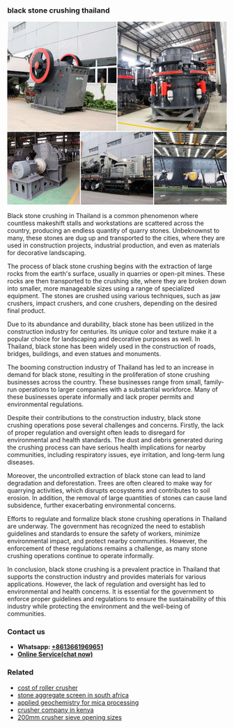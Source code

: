 <h3>black stone crushing thailand</h3><img src='1708499246.jpg' alt=''><p>Black stone crushing in Thailand is a common phenomenon where countless makeshift stalls and workstations are scattered across the country, producing an endless quantity of quarry stones. Unbeknownst to many, these stones are dug up and transported to the cities, where they are used in construction projects, industrial production, and even as materials for decorative landscaping.</p><p>The process of black stone crushing begins with the extraction of large rocks from the earth's surface, usually in quarries or open-pit mines. These rocks are then transported to the crushing site, where they are broken down into smaller, more manageable sizes using a range of specialized equipment. The stones are crushed using various techniques, such as jaw crushers, impact crushers, and cone crushers, depending on the desired final product.</p><p>Due to its abundance and durability, black stone has been utilized in the construction industry for centuries. Its unique color and texture make it a popular choice for landscaping and decorative purposes as well. In Thailand, black stone has been widely used in the construction of roads, bridges, buildings, and even statues and monuments.</p><p>The booming construction industry of Thailand has led to an increase in demand for black stone, resulting in the proliferation of stone crushing businesses across the country. These businesses range from small, family-run operations to larger companies with a substantial workforce. Many of these businesses operate informally and lack proper permits and environmental regulations.</p><p>Despite their contributions to the construction industry, black stone crushing operations pose several challenges and concerns. Firstly, the lack of proper regulation and oversight often leads to disregard for environmental and health standards. The dust and debris generated during the crushing process can have serious health implications for nearby communities, including respiratory issues, eye irritation, and long-term lung diseases.</p><p>Moreover, the uncontrolled extraction of black stone can lead to land degradation and deforestation. Trees are often cleared to make way for quarrying activities, which disrupts ecosystems and contributes to soil erosion. In addition, the removal of large quantities of stones can cause land subsidence, further exacerbating environmental concerns.</p><p>Efforts to regulate and formalize black stone crushing operations in Thailand are underway. The government has recognized the need to establish guidelines and standards to ensure the safety of workers, minimize environmental impact, and protect nearby communities. However, the enforcement of these regulations remains a challenge, as many stone crushing operations continue to operate informally.</p><p>In conclusion, black stone crushing is a prevalent practice in Thailand that supports the construction industry and provides materials for various applications. However, the lack of regulation and oversight has led to environmental and health concerns. It is essential for the government to enforce proper guidelines and regulations to ensure the sustainability of this industry while protecting the environment and the well-being of communities.</p><h3>Contact us</h3><ul><li><strong>Whatsapp:&nbsp;<a href="https://wa.me/8613661969651">+8613661969651</a></strong></li><li><a href="https://swt.shibang-china.com/?git&amp;zhl&amp;black stone crushing thailand"><strong>Online Service(chat now)</strong></a></li></ul><h3>Related</h3><ul><li><a href='cost of roller crusher.md'>cost of roller crusher</a></li><li><a href='stone aggregate screen in south africa.md'>stone aggregate screen in south africa</a></li><li><a href='applied geochemistry for mica processing.md'>applied geochemistry for mica processing</a></li><li><a href='crusher company in kenya.md'>crusher company in kenya</a></li><li><a href='200mm crusher sieve opening sizes.md'>200mm crusher sieve opening sizes</a></li></ul>